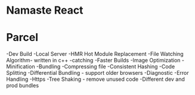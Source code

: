 # Namaste React 

# Parcel
-Dev Build
-Local Server
-HMR Hot Module Replacement
-File Watching Algorithm- written in c++
-catching -Faster Builds
-Image Optimization
-Minification
-Bundling
-Compressing file
-Consistent Hashing
-Code Splitting
-Differential Bundling - support older browsers
-Diagnostic
-Error Handling
-Https
-Tree Shaking - remove unused code
-Different dev and prod bundles 